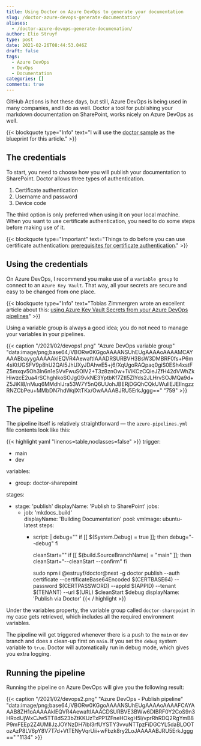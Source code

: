```yaml
---
title: Using Doctor on Azure DevOps to generate your documentation
slug: /doctor-azure-devops-generate-documentation/
aliases:
  - /doctor-azure-devops-generate-documenation/
author: Elio Struyf
type: post
date: 2021-02-26T08:44:53.046Z
draft: false
tags:
  - Azure DevOps
  - DevOps
  - Documentation
categories: []
comments: true
---
```


GitHub Actions is hot these days, but still, Azure DevOps is being used in many companies, and I do as well. Doctor a tool for publishing your markdown documentation on SharePoint, works nicely on Azure DevOps as well. 

{{< blockquote type="Info" text="I will use the [doctor sample](https://github.com/estruyf/doctor-sample) as the blueprint for this article." >}}

## The credentials

To start, you need to choose how you will publish your documentation to SharePoint. Doctor allows three types of authentication.

1. Certificate authentication
2. Username and password
3. Device code

The third option is only preferred when using it on your local machine. When you want to use certificate authentication, you need to do some steps before making use of it.

{{< blockquote type="Important" text="Things to do before you can use certificate authentication: [prerequisites for certificate authentication](https://github.com/estruyf/doctor#certificate-authentication)." >}}

## Using the credentials

On Azure DevOps, I recommend you make use of a `variable group` to connect to an `Azure Key Vault`. That way, all your secrets are secure and easy to be changed from one place. 

{{< blockquote type="Info" text="Tobias Zimmergren wrote an excellent article about this: [using Azure Key Vault Secrets from your Azure DevOps pipelines](https://zimmergren.net/using-azure-key-vault-secrets-from-azure-devops-pipeline/)" >}}

Using a variable group is always a good idea; you do not need to manage your variables in your pipelines. 

{{< caption "/2021/02/devops1.png" "Azure DevOps variable group"  "data:image/png;base64,iVBORw0KGgoAAAANSUhEUgAAAAoAAAAMCAYAAABbayygAAAAAklEQVR4AewaftIAAADRSURBVH3BsW3DMBRF0fs+P6m4sKtUGSFV9p8hU2QAl5JhUXyJDAhwE5+j6/XqUgoRAQpaq0giS0ESh4xstFZ5mxqv5Oh3ln6n1eSVvFwuSOIV2+T3z8znOw+1ViKCzCQieJZfH42dVWhZkHiwzcE2ua4rSChghIkoSOJgG9vkNE3YptbKf7ZtI5ZlYds2JLHrvSOJMQa9d+Z5JiKI8/nMuq6MMdhlJra53W7Y5nQ6UUohJBERjDGQhCQkUWullEJEIIngzzRNZCbPeu+MMbDN7hdWqlXtTKx/OwAAAABJRU5ErkJggg==" "759" >}}

## The pipeline

The pipeline itself is relatively straightforward — the `azure-pipelines.yml` file contents look like this:

{{< highlight yaml "linenos=table,noclasses=false" >}}
trigger:
- main
- dev

variables:
  - group: doctor-sharepoint

stages:
- stage: 'publish'
  displayName: 'Publish to SharePoint'
  jobs:
  - job: 'mkdocs_build'    
    displayName: 'Building Documentation'
    pool:
      vmImage: ubuntu-latest
    steps:
      - script: |
          debug=""
          if [[ $(System.Debug) = true ]]; then
            debug="--debug"
          fi

          cleanStart=""
          if [[ $(build.SourceBranchName) = "main" ]]; then
            cleanStart="--cleanStart --confirm"
          fi
          
          sudo npm i @estruyf/doctor@next -g
          doctor publish --auth certificate --certificateBase64Encoded $(CERTBASE64) --password $(CERTPASSWORD) --appId $(APPID) --tenant $(TENANT) --url $(URL) $cleanStart $debug
        displayName: 'Publish via Doctor'
{{< / highlight >}}

Under the variables property, the variable group called `doctor-sharepoint` in my case gets retrieved, which includes all the required environment variables.

The pipeline will get triggered whenever there is a push to the `main` or `dev` branch and does a clean-up first on `main`. If you set the `debug` system variable to `true`. Doctor will automatically run in debug mode, which gives you extra logging.

## Running the pipeline

Running the pipeline on Azure DevOps will give you the following result:

{{< caption "/2021/02/devops2.png" "Azure DevOps - Publish pipeline"  "data:image/png;base64,iVBORw0KGgoAAAANSUhEUgAAAAoAAAAFCAYAAAB8ZH1oAAAAAklEQVR4AewaftIAAACDSURBVE3BWw6DIBRF0Y2CoS9n3HRodUjWxCJw5TT8dS23bZtKKUzTxPP1ZFneHOkgH5l/vprRhRDQ2RgYmB8P9mFEEp2Z4UMIlJzJOYNzDH7ibI3rfUYSTY3vvuNTTpzFiDGCYL5daBLOOTozAzP8LV6pY8V7T7d+VtTENyVqrUii+wFbzk8ry2LoJAAAAABJRU5ErkJggg==" "1134" >}}